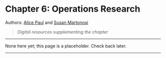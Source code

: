 
# Chapter 6: Operations Research

Authors: [Alice Paul](https://alicepaul.github.io/) and
[Susan Martonosi](https://www.hmc.edu/mathematics/people/faculty/susan-martonosi/)

> *Digital resources supplementing the chapter*

---

None here yet; this page is a placeholder.  Check back later.

---
